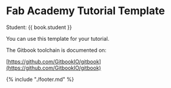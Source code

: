 # Fab Academy Tutorial Template

Student: {{ book.student }}


You can use this template for your tutorial.

The Gitbook toolchain is documented on:

[https://github.com/GitbookIO/gitbook](https://github.com/GitbookIO/gitbook)

{% include "./footer.md" %}